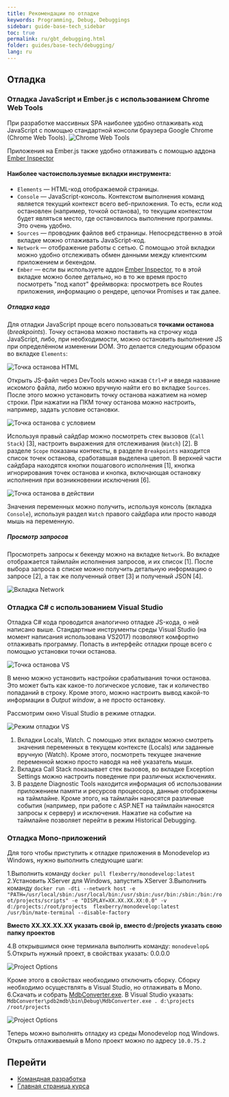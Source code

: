 ```yaml
---
title: Рекомендации по отладке
keywords: Programming, Debug, Debuggings
sidebar: guide-base-tech_sidebar
toc: true
permalink: ru/gbt_debugging.html
folder: guides/base-tech/debugging/
lang: ru
---
```


## Отладка

### Отладка JavaScript и Ember.js с использованием Chrome Web Tools
При разработке массивных SPA наиболее удобно отлаживать код JavaScript с помощью стандартной консоли браузера Google Chrome (Chrome Web Tools).
![Chrome Web Tools](../../../../images/pages/guides/base-technologies/debugging/chrome-web-tools.png)

Приложения на Ember.js также удобно отлаживать с помощью аддона [Ember Inspector](https://chrome.google.com/webstore/detail/ember-inspector/bmdblncegkenkacieihfhpjfppoconhi)

#### Наиболее частоиспользуемые вкладки инструмента:
* `Elements` — HTML-код отображаемой страницы. 
* `Console` — JavaScript-консоль. Контекстом выполнения команд является текущий контекст всего веб-приложения. То есть, если код остановлен (например, точкой останова), то текущим контекстом будет являться место, где остановилось выполнение программы. Это очень удобно.
* `Sources` — проводник файлов веб страницы. Непосредственно в этой вкладке можно отлаживать JavaScript-код.
* `Network` — отображение работы с сетью. С помощью этой вкладки можно удобно отслеживать обмен данными между клиентским приложением и бекендом.
* `Ember` — если вы используете аддон [Ember Inspector](https://chrome.google.com/webstore/detail/ember-inspector/bmdblncegkenkacieihfhpjfppoconhi), то в этой вкладке можно более детально, но в то же время просто посмотреть "под капот" фреймворка: просмотреть все Routes приложения, информацию о рендере, цепочки Promises и так далее.

##### Отладка кода
Для отладки JavaScript проще всего пользоваться **точками останова** (_breakpoints_). Точку останова можно поставить на строчку кода JavaScript, либо, при необходимости, можно остановить выполнение JS при определённом изменении DOM. Это делается следующим образом во вкладке `Elements`:

![Точка останова HTML](../../../../images/pages/guides/base-technologies/debugging/html-stop.png)

Открыть JS-файл через DevTools можно нажав `Ctrl+P` и введя название искомого файла, либо можно вручную найти его во вкладке `Sources`. После этого можно установить точку останова нажатием на номер строки. При нажатии на ПКМ точку останова можно настроить, например, задать условие остановки.

![Точка останова с условием](../../../../images/pages/guides/base-technologies/debugging/edit-breakpoint.png)

Используя правый сайдбар можно посмотреть стек вызовов (`Call Stack`) [3], настроить выражения для отслеживания (`Watch`) [2]. В разделе `Scope` показаны контексты, в разделе `Breakpoints` находится список точек останова, сработавшая выделена цветоп. В верхней части сайдбара находятся кнопки пошагового исполнения [1], кнопка игнорирования точек останова и кнопка, включающая остановку исполнения при возникновении исключения [6].

![Точка останова в действии](../../../../images/pages/guides/base-technologies/debugging/breakpoint.png)

Значения переменных можно получить, используя консоль (вкладка `Console`), используя раздел `Watch` правого сайдбара или просто наводя мышь на переменную.

##### Просмотр запросов

Просмотреть запросы к бекенду можно на вкладке `Network`. Во вкладке отображается таймлайн исполнения запросов, и их список [1]. После выбора запроса в списке можно получить детальную информацию о запросе [2], а так же полученный ответ [3] и полученый JSON [4].

![Вкладка Network](../../../../images/pages/guides/base-technologies/debugging/network.png)



### Отладка C# с использованием Visual Studio

Отладка C# кода проводится аналогично отладке JS-кода, о ней написано выше.
Стандартные инструменты среды Visual Studio (на момент написания использована VS2017) позволяют комфортно отлаживать программу. Попасть в интерфейс отладки проще всего с помощью установки точки останова.

![Точка останова VS](../../../../images/pages/guides/base-technologies/debugging/c-sh-breakpoint.png)

В меню можно установить настройки срабатывания точки останова. Это может быть как какое-то логическое условие, так и количество попаданий в строку. Кроме этого, можно настроить вывод какой-то информации в *Output window*, а не просто остановку.

Рассмотрим окно Visual Studio в режиме отладки.

![Режим отладки VS](../../../../images/pages/guides/base-technologies/debugging/vs-window.png)

1. Вкладки Locals, Watch. С помощью этих вкладок можно смотреть значения переменных в текущем контексте (Locals) или заданные вручную (Watch). Кроме этого, посмотреть текущее значение переменной можно просто наводя на неё указатель мыши.
2. Вкладка Call Stack показывает стек вызовов, во вкладке Exception Settings можно настроить поведение при различных исключениях.
3. В разделе Diagnostic Tools находится информация об использовании приложением памяти и ресурсов процессора, данные отображены на таймлайне. Кроме этого, на таймлайн наносятся различные события (например, при работе с ASP.NET на таймлайн наносятся запросы к серверу) и исключения. Нажатие на событие на таймлайне позволяет перейти в режим Historical Debugging.

### Отладка Mono-приложений

Для того чтобы приступить к отладке приложения в  Monodevelop из Windows, нужно выполнить следующие шаги:

1.Выполнить команду `docker pull flexberry/monodevelop:latest`
2.Установить XServer для Windows, запустить XServer
3.Выполнить команду
`docker run -dti --network host -e "PATH=/usr/local/sbin:/usr/local/bin:/usr/sbin:/usr/bin:/sbin:/bin:/root/projects/scripts" -e "DISPLAY=XX.XX.XX.XX:0.0" -v d:/projects:/root/projects  flexberry/monodevelop:latest /usr/bin/mate-terminal --disable-factory`

**Вместо XX.XX.XX.XX указать свой ip, вместо d:/projects указать свою папку проектов**

4.В открывшимся окне терминала выполнить команду:
`monodevelop&`
5.Открыть нужный проект, в свойствах указать:
0.0.0.0

![Project Options](../../../../images/pages/guides/base-technologies/debugging/xsp-web.png)

Кроме этого в свойствах необходимо отключить сборку. Сборку необходимо осуществлять в Visual Studio, но отлаживать в Mono.
6.Скачать и собрать [MdbConverter.exe](https://github.com/akosinsky/MdbConverter).
В Visual Studio указать:
`MdbConverter\pdb2mdb\bin\Debug\MdbConverter.exe . d:\projects /root/projects`

![Project Options](../../../../images/pages/guides/base-technologies/debugging/vs-settings.png)

Теперь можно выполнять отладку из среды Monodevelop под Windows. Открыть отлаживаемый в Mono проект можно по адресу `10.0.75.2`

## Перейти

* [Командная разработка](gbt_team-management.html)
* [Главная страница курса](gbt_landing-page.html)